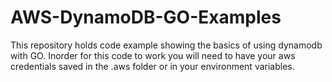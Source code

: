 # AWS-DynamoDB-GO-Examples

This repository holds code example showing the basics of using dynamodb with GO.
Inorder for this code to work you will need to have your aws credentials saved in the .aws folder or in your environment variables. 
